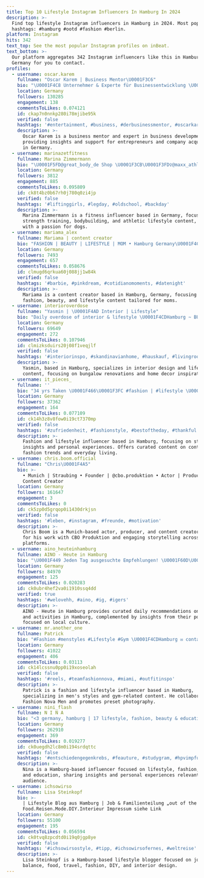 ```yaml
---
title: Top 10 Lifestyle Instagram Influencers In Hamburg In 2024
description: >-
  Find top lifestyle Instagram influencers in Hamburg in 2024. Most popular
  hashtags: #hamburg #ootd #fashion #berlin.
platform: Instagram
hits: 342
text_top: See the most popular Instagram profiles on inBeat.
text_bottom: >-
  Our platform aggregates 342 Instagram influencers like this in Hamburg,
  Germany for you to contact.
profiles:
  - username: oscar.karem
    fullname: "Oscar Karem | Business Mentor\U0001F3C6"
    bio: "\U0001F4C8 Unternehmer & Experte für Businessentwicklung \U0001F468\U0001F3FD‍\U0001F4BC Der Business Mentor \U0001F4CDWien/ Frankfurt #business #entrepreneur #firmenkauf"
    location: Germany
    followers: 130285
    engagement: 138
    commentsToLikes: 0.074121
    id: ckap7n0nnkp280i78mjibe95k
    verified: false
    hashtags: '#entertainment, #business, #derbusinessmentor, #oscarkarem'
    description: >-
      Oscar Karem is a business mentor and expert in business development,
      providing insights and support for entrepreneurs and company acquisitions
      in Germany.
  - username: marinazetfitness
    fullname: Marina Zimmermann
    bio: "\U0001F5FD@great_body_de Shop \U0001F3CB\U0001F3FD‍♀️@maxx_athletic_team \U0001F436DogMum \U0001F3E1Stuttgart"
    location: Germany
    followers: 3812
    engagement: 885
    commentsToLikes: 0.095809
    id: ck8t4bz0b67rh0j780q0zi4jp
    verified: false
    hashtags: '#liftinggirls, #legday, #oldschool, #backday'
    description: >-
      Marina Zimmermann is a fitness influencer based in Germany, focusing on
      strength training, bodybuilding, and athletic lifestyle content, along
      with a passion for dogs.
  - username: mariama_alex
    fullname: Mariama | content creator
    bio: "FASHION | BEAUTY | LIFESTYLE | MOM • Hamburg Germany\U0001F4CD • Wife \U0001F48D ✉️ Singhatehmariana@gmail.com"
    location: Germany
    followers: 7493
    engagement: 657
    commentsToLikes: 0.058676
    id: clmugd6qrkua60j088jj1w84k
    verified: false
    hashtags: '#barbie, #pinkdream, #cotidianomoments, #datenight'
    description: >-
      Mariama is a content creator based in Hamburg, Germany, focusing on
      fashion, beauty, and lifestyle content tailored for moms.
  - username: interioroverdose
    fullname: "Yasmin | \U0001F4AD Interior | Lifestyle"
    bio: "Daily overdose of interior & lifestyle \U0001F4CDHamburg ~ BUNGALOW renovation \U0001F3E0 \U0001F48C yasmin@btstrm.com"
    location: Germany
    followers: 69649
    engagement: 272
    commentsToLikes: 0.107946
    id: clmizksduirs20j08f1veqjlf
    verified: false
    hashtags: '#interiorinspo, #skandinavianhome, #hauskauf, #livingroomdecor'
    description: >-
      Yasmin, based in Hamburg, specializes in interior design and lifestyle
      content, focusing on bungalow renovations and home decor inspiration.
  - username: it_pieces_
    fullname: ''
    bio: "34 yrs Taken \U0001F466\U0001F3FC #fashion | #lifestyle \U0001F4CD #hamburg ✉️ imketietjen@web.de Vinted: itpieces2019 https://influencerin-it-pieces.jimdosite.com/ c2b2"
    location: Germany
    followers: 37362
    engagement: 164
    commentsToLikes: 0.077109
    id: ck14h3z8v8fow0i19ct7370mp
    verified: false
    hashtags: '#zufriedenheit, #fashionstyle, #bestoftheday, #thankful'
    description: >-
      Fashion and lifestyle influencer based in Hamburg, focusing on style
      insights and personal experiences. Offers curated content on contemporary
      fashion trends and everyday living.
  - username: chris.boom.official
    fullname: "Chris\U0001F4A5"
    bio: >-
      • Munich | Straubing • Founder | @cbo.produktion • Actor | Producer |
      Content Creator
    location: Germany
    followers: 161647
    engagement: 3
    commentsToLikes: 0
    id: ck5zp0d5grqop0i1430drkjsn
    verified: false
    hashtags: '#leben, #instagram, #freunde, #motivation'
    description: >-
      Chris Boom is a Munich-based actor, producer, and content creator, known
      for his work with CBO Produktion and engaging storytelling across various
      platforms.
  - username: aino_heuteinhamburg
    fullname: AINO - Heute in Hamburg
    bio: "\U0001F449 Jeden Tag ausgesuchte Empfehlungen! \U0001F60D\U0001F525\U0001F389 \U0001F449 Unser Podcast: @hamburgpodcast \U0001F399 \U0001F449 Nutze #heuteinhamburg für Reposts \U0001F929"
    location: Germany
    followers: 84970
    engagement: 125
    commentsToLikes: 0.020283
    id: ck0ubr4hef2va0i1910ssq4dd
    verified: true
    hashtags: '#welovehh, #aino, #ig, #igers'
    description: >-
      AINO - Heute in Hamburg provides curated daily recommendations on events
      and activities in Hamburg, complemented by insights from their podcast
      focused on local culture.
  - username: mr.another_one
    fullname: Patrick
    bio: "#Fashion #menstyles #Lifestyle #Gym \U0001F4CDHamburg ✉ contact patrick.tyborski@gmail.com Ambassador of @fashionnovamen Presets by @pregramone"
    location: Germany
    followers: 41022
    engagement: 406
    commentsToLikes: 0.03113
    id: ck14lcssnu0pp0i19xoseolah
    verified: false
    hashtags: '#reels, #teamfashionnova, #miami, #outfitinspo'
    description: >-
      Patrick is a fashion and lifestyle influencer based in Hamburg,
      specializing in men's styles and gym-related content. He collaborates with
      Fashion Nova Men and promotes preset photography.
  - username: nini_flash
    fullname: N I N A
    bio: "<3 germany, hamburg | 17 lifestyle, fashion, beauty & education \U0001F48C \U0001F4E7 schlaugefragt@gmail.com ⬇️ Impressum ⬇️"
    location: Germany
    followers: 262910
    engagement: 369
    commentsToLikes: 0.019277
    id: ck0uegdh2lc8m0i194srdqttc
    verified: false
    hashtags: '#entschiedengegenkrebs, #feauture, #studygram, #hpvimpfung'
    description: >-
      Nina is a Hamburg-based influencer focused on lifestyle, fashion, beauty,
      and education, sharing insights and personal experiences relevant to her
      audience.
  - username: ichsowirso
    fullname: Lisa Steinkopf
    bio: >-
      | Lifestyle Blog aus Hamburg |⁣ Job & Familienteilung „out of the box“⁣
      ⁣Food.Reisen.Mode.DIY.Interieur⁣ Impressum siehe Link
    location: Germany
    followers: 55100
    engagement: 195
    commentsToLikes: 0.056594
    id: ck0tvq8zpcdtd0i19q0jgp8ye
    verified: false
    hashtags: '#ichsowirsostyle, #tipp, #ichsowirsofernes, #weltreise'
    description: >-
      Lisa Steinkopf is a Hamburg-based lifestyle blogger focused on job-family
      balance, food, travel, fashion, DIY, and interior design.
---
```


